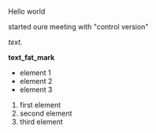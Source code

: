 Hello world

started oure meeting with "control version"

*text.*

**text_fat_mark**

* element 1
* element 2
* element 3

1. first element
2. second element
3. third element
